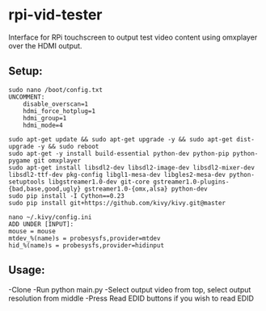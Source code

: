 # rpi-vid-tester
Interface for RPi touchscreen to output test video content using omxplayer over the HDMI output.

Setup:
-----

	sudo nano /boot/config.txt
	UNCOMMENT:
		disable_overscan=1
		hdmi_force_hotplug=1
		hdmi_group=1
		hdmi_mode=4
	
	sudo apt-get update && sudo apt-get upgrade -y && sudo apt-get dist-upgrade -y && sudo reboot
	sudo apt-get -y install build-essential python-dev python-pip python-pygame git omxplayer
	sudo apt-get install libsdl2-dev libsdl2-image-dev libsdl2-mixer-dev libsdl2-ttf-dev pkg-config libgl1-mesa-dev libgles2-mesa-dev python-setuptools libgstreamer1.0-dev git-core gstreamer1.0-plugins-{bad,base,good,ugly} gstreamer1.0-{omx,alsa} python-dev
	sudo pip install -I Cython==0.23
	sudo pip install git+https://github.com/kivy/kivy.git@master
	
	nano ~/.kivy/config.ini
	ADD UNDER [INPUT]:
	mouse = mouse
	mtdev_%(name)s = probesysfs,provider=mtdev
	hid_%(name)s = probesysfs,provider=hidinput

Usage:
-----
-Clone
-Run python main.py
-Select output video from top, select output resolution from middle
-Press Read EDID buttons if you wish to read EDID
